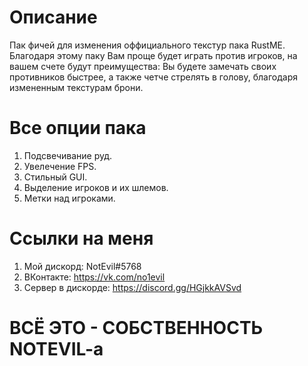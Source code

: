 Описание
===
Пак фичей для изменения оффициального текстур пака RustME. Благодаря этому паку
Вам проще будет играть против игроков, на вашем счете будут преимущества: Вы будете замечать своих противников быстрее, а также четче стрелять в голову,
благодаря измененным текстурам брони.

Все опции пака
===
1. Подсвечивание руд.
2. Увелечение FPS.
3. Стильный GUI.
4. Выделение игроков и их шлемов.
5. Метки над игроками.

Ссылки на меня
===
1. Мой дискорд: NotEvil#5768
2. ВКонтакте: https://vk.com/no1evil
3. Сервер в дискорде: https://discord.gg/HGjkkAVSvd

ВСЁ ЭТО - СОБСТВЕННОСТЬ NOTEVIL-a
======

